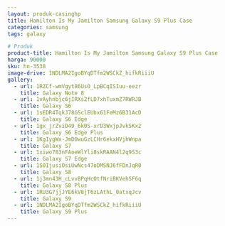 ```yaml
---
layout: produk-casinghp
title: Hamilton Is My Jamilton Samsung Galaxy S9 Plus Case
categories: samsung
tags: galaxy

# Produk
product-title: Hamilton Is My Jamilton Samsung Galaxy S9 Plus Case
harga: 90000
sku: hn-3538
image-drive: 1NDLMA2IgoBYqDTfm2WSCkZ_hifkRiiiU
gallery:
  - url: 1RZCf-wmVgyt86UsO_LpBCqISIuu-eezr
    title: Galaxy Note 8
  - url: 1vAyhnbjc6jIRXs2fLD7xhTuxmZ7RWRJB
    title: Galaxy S6
  - url: 1sEDR4TqkJ78GSclEUhx61FeMz6B31AcD
    title: Galaxy S6 Edge
  - url: 1gx_jrZviD49_6k0S-xrD3WxjpJvkSKx2
    title: Galaxy S6 Edge Plus
  - url: 1KgIygWx-JmDOwuGzLCHr6ekxHVjhWnpa
    title: Galaxy S7
  - url: 1xiwo783nFAoeWlYli8skRAAN4l2q9S3c
    title: Galaxy S7 Edge
  - url: 1S0IjusiOsiUwNcs47oDMSNJ6fFDnJqR0
    title: Galaxy S8
  - url: 1j3mn43H_cLvvBPqHcOtfNriBKVehSF6q
    title: Galaxy S8 Plus
  - url: 1RU3G7jjJYE6kV8jT6zLAthL_0atxqJcv
    title: Galaxy S9
  - url: 1NDLMA2IgoBYqDTfm2WSCkZ_hifkRiiiU
    title: Galaxy S9 Plus
---
```

